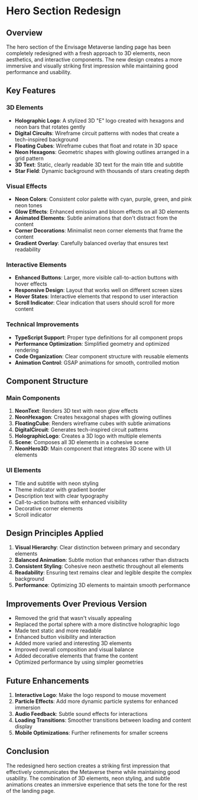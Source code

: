 # Hero Section Redesign

## Overview

The hero section of the Envisage Metaverse landing page has been completely redesigned with a fresh approach to 3D elements, neon aesthetics, and interactive components. The new design creates a more immersive and visually striking first impression while maintaining good performance and usability.

## Key Features

### 3D Elements

- **Holographic Logo**: A stylized 3D "E" logo created with hexagons and neon bars that rotates gently
- **Digital Circuits**: Wireframe circuit patterns with nodes that create a tech-inspired background
- **Floating Cubes**: Wireframe cubes that float and rotate in 3D space
- **Neon Hexagons**: Geometric shapes with glowing outlines arranged in a grid pattern
- **3D Text**: Static, clearly readable 3D text for the main title and subtitle
- **Star Field**: Dynamic background with thousands of stars creating depth

### Visual Effects

- **Neon Colors**: Consistent color palette with cyan, purple, green, and pink neon tones
- **Glow Effects**: Enhanced emission and bloom effects on all 3D elements
- **Animated Elements**: Subtle animations that don't distract from the content
- **Corner Decorations**: Minimalist neon corner elements that frame the content
- **Gradient Overlay**: Carefully balanced overlay that ensures text readability

### Interactive Elements

- **Enhanced Buttons**: Larger, more visible call-to-action buttons with hover effects
- **Responsive Design**: Layout that works well on different screen sizes
- **Hover States**: Interactive elements that respond to user interaction
- **Scroll Indicator**: Clear indication that users should scroll for more content

### Technical Improvements

- **TypeScript Support**: Proper type definitions for all component props
- **Performance Optimization**: Simplified geometry and optimized rendering
- **Code Organization**: Clear component structure with reusable elements
- **Animation Control**: GSAP animations for smooth, controlled motion

## Component Structure

### Main Components

1. **NeonText**: Renders 3D text with neon glow effects
2. **NeonHexagon**: Creates hexagonal shapes with glowing outlines
3. **FloatingCube**: Renders wireframe cubes with subtle animations
4. **DigitalCircuit**: Generates tech-inspired circuit patterns
5. **HolographicLogo**: Creates a 3D logo with multiple elements
6. **Scene**: Composes all 3D elements in a cohesive scene
7. **NeonHero3D**: Main component that integrates 3D scene with UI elements

### UI Elements

- Title and subtitle with neon styling
- Theme indicator with gradient border
- Description text with clear typography
- Call-to-action buttons with enhanced visibility
- Decorative corner elements
- Scroll indicator

## Design Principles Applied

1. **Visual Hierarchy**: Clear distinction between primary and secondary elements
2. **Balanced Animation**: Subtle motion that enhances rather than distracts
3. **Consistent Styling**: Cohesive neon aesthetic throughout all elements
4. **Readability**: Ensuring text remains clear and legible despite the complex background
5. **Performance**: Optimizing 3D elements to maintain smooth performance

## Improvements Over Previous Version

- Removed the grid that wasn't visually appealing
- Replaced the portal sphere with a more distinctive holographic logo
- Made text static and more readable
- Enhanced button visibility and interaction
- Added more varied and interesting 3D elements
- Improved overall composition and visual balance
- Added decorative elements that frame the content
- Optimized performance by using simpler geometries

## Future Enhancements

1. **Interactive Logo**: Make the logo respond to mouse movement
2. **Particle Effects**: Add more dynamic particle systems for enhanced immersion
3. **Audio Feedback**: Subtle sound effects for interactions
4. **Loading Transitions**: Smoother transitions between loading and content display
5. **Mobile Optimizations**: Further refinements for smaller screens

## Conclusion

The redesigned hero section creates a striking first impression that effectively communicates the Metaverse theme while maintaining good usability. The combination of 3D elements, neon styling, and subtle animations creates an immersive experience that sets the tone for the rest of the landing page.
